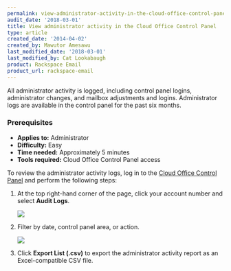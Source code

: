 ```yaml
---
permalink: view-administrator-activity-in-the-cloud-office-control-panel/
audit_date: '2018-03-01'
title: View administrator activity in the Cloud Office Control Panel
type: article
created_date: '2014-04-02'
created_by: Mawutor Amesawu
last_modified_date: '2018-03-01'
last_modified_by: Cat Lookabaugh
product: Rackspace Email
product_url: rackspace-email
---
```


All administrator activity is logged, including control panel logins, administrator changes, and
mailbox adjustments and logins. Administrator logs are available in the control panel for the past six
months.

### Prerequisites

- **Applies to:** Administrator
- **Difficulty:** Easy
- **Time needed:** Approximately 5 minutes
- **Tools required:**  Cloud Office Control Panel access

To review the administrator activity logs, log in to the [Cloud Office Control
Panel](https://cp.rackspace.com) and perform the following steps:

1.  At the top right-hand corner of the page, click your account number and select **Audit Logs**.

    <img src="{% asset_path rackspace-email/view-administrator-activity-in-the-cloud-office-control-panel/admindropmenu.png %}" />


2.  Filter by date, control panel area, or action.

    <img src="{% asset_path rackspace-email/view-administrator-activity-in-the-cloud-office-control-panel/audit_logs.png %}" />

3.  Click **Export List (.csv)** to export the administrator activity report as an Excel-compatible CSV file.
